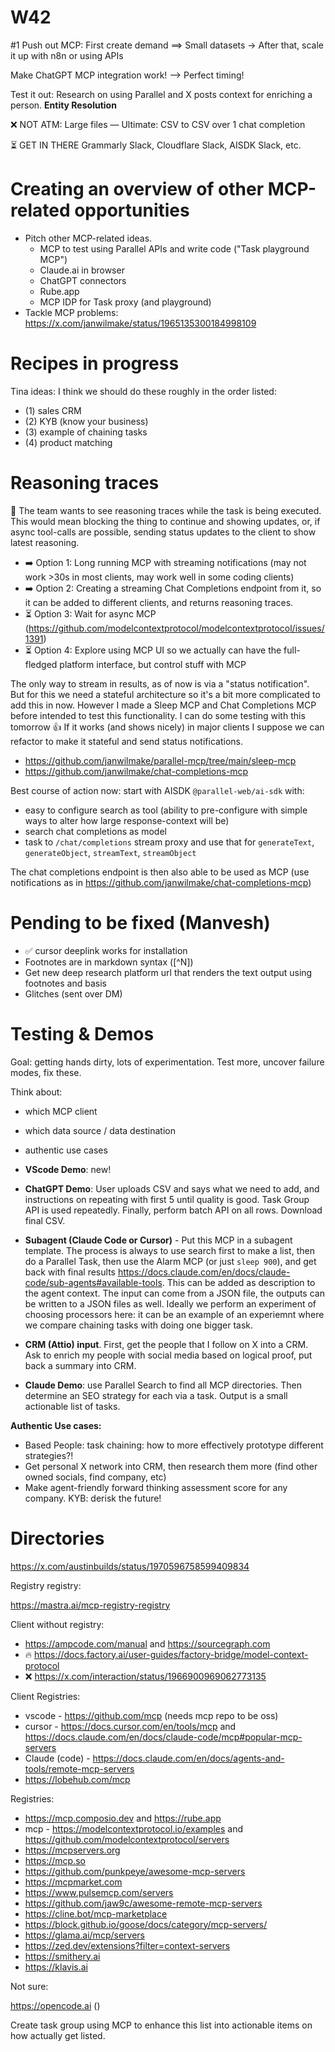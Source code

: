 # W42

#1 Push out MCP: First create demand ==> Small datasets -> After that, scale it up with n8n or using APIs

Make ChatGPT MCP integration work! --> Perfect timing!

Test it out: Research on using Parallel and X posts context for enriching a person. **Entity Resolution**

❌ NOT ATM: Large files — Ultimate: CSV to CSV over 1 chat completion

⏳ GET IN THERE Grammarly Slack, Cloudflare Slack, AISDK Slack, etc.

# Creating an overview of other MCP-related opportunities

- Pitch other MCP-related ideas.
  - MCP to test using Parallel APIs and write code ("Task playground MCP")
  - Claude.ai in browser
  - ChatGPT connectors
  - Rube.app
  - MCP IDP for Task proxy (and playground)
- Tackle MCP problems: https://x.com/janwilmake/status/1965135300184998109

# Recipes in progress

Tina ideas: I think we should do these roughly in the order listed:

- (1) sales CRM
- (2) KYB (know your business)
- (3) example of chaining tasks
- (4) product matching

# Reasoning traces

🤔 The team wants to see reasoning traces while the task is being executed. This would mean blocking the thing to continue and showing updates, or, if async tool-calls are possible, sending status updates to the client to show latest reasoning.

- ➡️ Option 1: Long running MCP with streaming notifications (may not work >30s in most clients, may work well in some coding clients)
- ➡️ Option 2: Creating a streaming Chat Completions endpoint from it, so it can be added to different clients, and returns reasoning traces.
- ⏳ Option 3: Wait for async MCP (https://github.com/modelcontextprotocol/modelcontextprotocol/issues/1391)
- ⏳ Option 4: Explore using MCP UI so we actually can have the full-fledged platform interface, but control stuff with MCP

The only way to stream in results, as of now is via a "status notification". But for this we need a stateful architecture so it's a bit more complicated to add this in now. However I made a Sleep MCP and Chat Completions MCP before intended to test this functionality. I can do some testing with this tomorrow :+1: If it works (and shows nicely) in major clients I suppose we can refactor to make it stateful and send status notifications.

- https://github.com/janwilmake/parallel-mcp/tree/main/sleep-mcp
- https://github.com/janwilmake/chat-completions-mcp

Best course of action now: start with AISDK `@parallel-web/ai-sdk` with:

- easy to configure search as tool (ability to pre-configure with simple ways to alter how large response-context will be)
- search chat completions as model
- task to `/chat/completions` stream proxy and use that for `generateText`, `generateObject`, `streamText`, `streamObject`

The chat completions endpoint is then also able to be used as MCP (use notifications as in https://github.com/janwilmake/chat-completions-mcp)

# Pending to be fixed (Manvesh)

- ✅ cursor deeplink works for installation
- Footnotes are in markdown syntax ([^N])
- Get new deep research platform url that renders the text output using footnotes and basis
- Glitches (sent over DM)

# Testing & Demos

Goal: getting hands dirty, lots of experimentation. Test more, uncover failure modes, fix these.

Think about:

- which MCP client
- which data source / data destination
- authentic use cases

- **VScode Demo**: new!

- **ChatGPT Demo**: User uploads CSV and says what we need to add, and instructions on repeating with first 5 until quality is good. Task Group API is used repeatedly. Finally, perform batch API on all rows. Download final CSV.

- **Subagent (Claude Code or Cursor)** - Put this MCP in a subagent template. The process is always to use search first to make a list, then do a Parallel Task, then use the Alarm MCP (or just `sleep 900`), and get back with final results https://docs.claude.com/en/docs/claude-code/sub-agents#available-tools. This can be added as description to the agent context. The input can come from a JSON file, the outputs can be written to a JSON files as well. Ideally we perform an experiment of choosing processors here: it can be an example of an experiemnt where we compare chaining tasks with doing one bigger task.

- **CRM (Attio) input**. First, get the people that I follow on X into a CRM. Ask to enrich my people with social media based on logical proof, put back a summary into CRM.

- **Claude Demo**: use Parallel Search to find all MCP directories. Then determine an SEO strategy for each via a task. Output is a small actionable list of tasks.

**Authentic Use cases:**

- Based People: task chaining: how to more effectively prototype different strategies?!
- Get personal X network into CRM, then research them more (find other owned socials, find company, etc)
- Make agent-friendly forward thinking assessment score for any company. KYB: derisk the future!

# Directories

https://x.com/austinbuilds/status/1970596758599409834

Registry registry:

https://mastra.ai/mcp-registry-registry

Client without registry:

- https://ampcode.com/manual and https://sourcegraph.com
- 🔥 https://docs.factory.ai/user-guides/factory-bridge/model-context-protocol
- ❌ https://x.com/interaction/status/1966900969062773135

Client Registries:

- vscode - https://github.com/mcp (needs mcp repo to be oss)
- cursor - https://docs.cursor.com/en/tools/mcp and https://docs.claude.com/en/docs/claude-code/mcp#popular-mcp-servers
- Claude (code) - https://docs.claude.com/en/docs/agents-and-tools/remote-mcp-servers
- https://lobehub.com/mcp

Registries:

- https://mcp.composio.dev and https://rube.app
- mcp - https://modelcontextprotocol.io/examples and https://github.com/modelcontextprotocol/servers
- https://mcpservers.org
- https://mcp.so
- https://github.com/punkpeye/awesome-mcp-servers
- https://mcpmarket.com
- https://www.pulsemcp.com/servers
- https://github.com/jaw9c/awesome-remote-mcp-servers
- https://cline.bot/mcp-marketplace
- https://block.github.io/goose/docs/category/mcp-servers/
- https://glama.ai/mcp/servers
- https://zed.dev/extensions?filter=context-servers
- https://smithery.ai
- https://klavis.ai

Not sure:

https://opencode.ai ()

Create task group using MCP to enhance this list into actionable items on how actually get listed.
